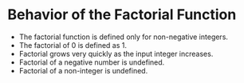 # Behavior of the Factorial Function

- The factorial function is defined only for non-negative integers.
- The factorial of 0 is defined as 1.
- Factorial grows very quickly as the input integer increases.
- Factorial of a negative number is undefined.
- Factorial of a non-integer is undefined.